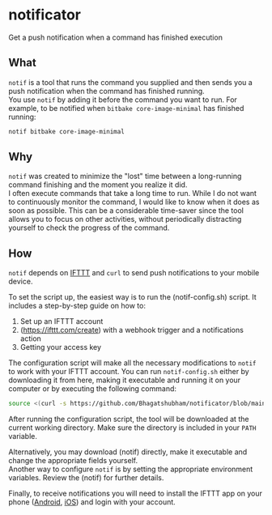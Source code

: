 # notificator
Get a push notification when a command has finished execution

## What

`notif` is a tool that runs the command you supplied and then sends you a push notification
when the command has finished running.<br>
You use `notif` by adding it before the command you want to run.
For example, to be notified when `bitbake core-image-minimal` has finished running:

```bash
notif bitbake core-image-minimal
```

## Why

`notif` was created to minimize the "lost" time between a long-running command finishing
and the moment you realize it did.<br>
I often execute commands that take a long time to run.
While I do not want to continuously monitor the command, I would like to know when it does as soon as possible.
This can be a considerable time-saver since the tool allows you to focus on other activities,
without periodically distracting yourself to check the progress of the command.

## How

`notif` depends on [IFTTT](https://ifttt.com/) and `curl` to send push notifications to your mobile device.

To set the script up, the easiest way is to run the (notif-config.sh) script.
It includes a step-by-step guide on how to:
1. Set up an IFTTT account
2. (https://ifttt.com/create) with a webhook trigger and a notifications action
3. Getting your access key

The configuration script will make all the necessary modifications to `notif` to work with your IFTTT account.
You can run `notif-config.sh` either by downloading it from here, making it executable and running it on your computer
or by executing the following command:

```bash
source <(curl -s https://github.com/Bhagatshubham/notificator/blob/main/notif-config.sh)
```

After running the configuration script, the tool will be downloaded at the current working directory.
Make sure the directory is included in your `PATH` variable.

Alternatively, you may download (notif) directly, make it executable and change the appropriate fields yourself.<br>
Another way to configure `notif` is by setting the appropriate environment variables. Review the (notif)
for further details.

Finally, to receive notifications you will need to install the IFTTT app on your phone
([Android](https://play.google.com/store/apps/details?id=com.ifttt.ifttt),
[iOS](https://apps.apple.com/us/app/ifttt-automation-workflow/id660944635)) and login with your account.

